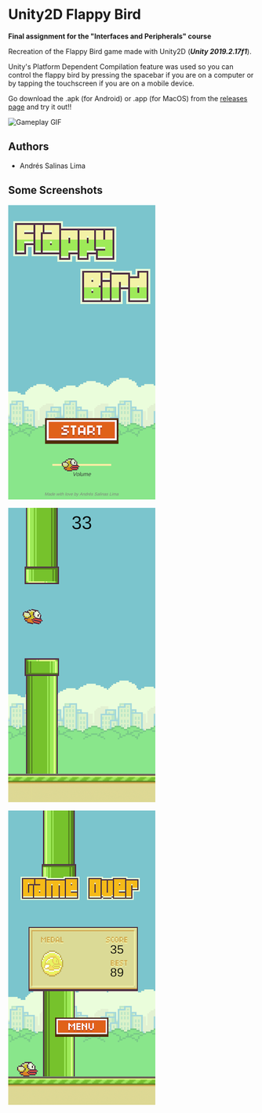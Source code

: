 # Unity2D Flappy Bird

**Final assignment for the "Interfaces and Peripherals" course**

Recreation of the Flappy Bird game made with Unity2D (***Unity 2019.2.17f1***).

Unity's Platform Dependent Compilation feature was used so you can control the flappy bird by pressing the spacebar if you are on a computer or by tapping the touchscreen if you are on a mobile device.

Go download the .apk (for Android) or .app (for MacOS) from the [releases page](https://github.com/AndresSalinas97/Unity2D-Flappy-Bird/releases) and try it out!!

![Gameplay GIF](./Docs/Images/Gameplay.gif)


## Authors

* Andrés Salinas Lima


## Some Screenshots

![Main menu](./Docs/Images/Menu.png)

![Main menu](./Docs/Images/InGame.png)

![Main menu](./Docs/Images/ResultsTable.png)
